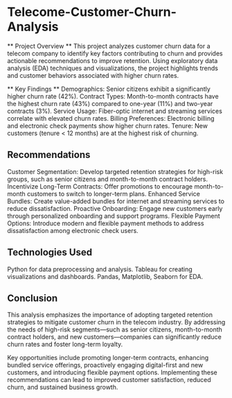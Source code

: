 # Telecome-Customer-Churn-Analysis

** Project Overview ** 
This project analyzes customer churn data for a telecom company to identify key factors contributing to churn and provides actionable recommendations to improve retention. Using exploratory data analysis (EDA) techniques and visualizations, the project highlights trends and customer behaviors associated with higher churn rates.

** Key Findings **
Demographics: Senior citizens exhibit a significantly higher churn rate (42%).
Contract Types: Month-to-month contracts have the highest churn rate (43%) compared to one-year (11%) and two-year contracts (3%).
Service Usage: Fiber-optic internet and streaming services correlate with elevated churn rates.
Billing Preferences: Electronic billing and electronic check payments show higher churn rates.
Tenure: New customers (tenure < 12 months) are at the highest risk of churning.

## Recommendations
Customer Segmentation: Develop targeted retention strategies for high-risk groups, such as senior citizens and month-to-month contract holders.
Incentivize Long-Term Contracts: Offer promotions to encourage month-to-month customers to switch to longer-term plans.
Enhanced Service Bundles: Create value-added bundles for internet and streaming services to reduce dissatisfaction.
Proactive Onboarding: Engage new customers early through personalized onboarding and support programs.
Flexible Payment Options: Introduce modern and flexible payment methods to address dissatisfaction among electronic check users.

## Technologies Used
Python for data preprocessing and analysis.
Tableau for creating visualizations and dashboards.
Pandas, Matplotlib, Seaborn for EDA.

## Conclusion
This analysis emphasizes the importance of adopting targeted retention strategies to mitigate customer churn in the telecom industry. By addressing the needs of high-risk segments—such as senior citizens, month-to-month contract holders, and new customers—companies can significantly reduce churn rates and foster long-term loyalty.

Key opportunities include promoting longer-term contracts, enhancing bundled service offerings, proactively engaging digital-first and new customers, and introducing flexible payment options. Implementing these recommendations can lead to improved customer satisfaction, reduced churn, and sustained business growth.


